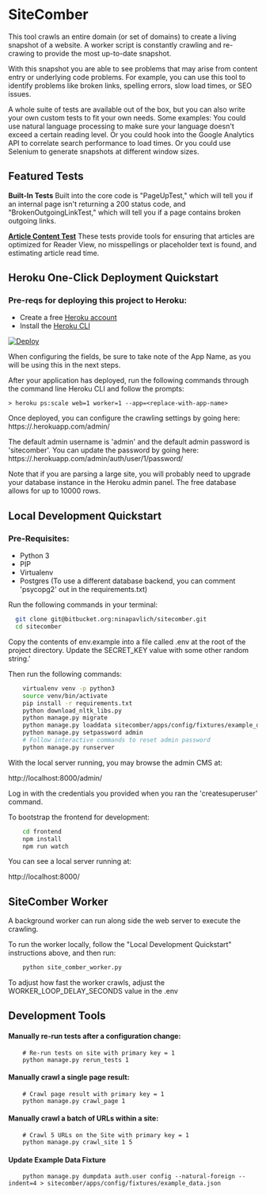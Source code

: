 # SiteComber

This tool crawls an entire domain (or set of domains) to create a living snapshot of a website. A worker script is constantly crawling and re-crawing to provide the most up-to-date snapshot.

With this snapshot you are able to see problems that may arise from content entry or underlying code problems. For example, you can use this tool to identify problems like broken links, spelling errors, slow load times, or SEO issues.

A whole suite of tests are available out of the box, but you can also write your own custom tests to fit your own needs. Some examples: You could use natural language processing to make sure your language doesn't exceed a certain reading level. Or you could hook into the Google Analytics API to correlate search performance to load times. Or you could use Selenium to generate snapshots at different window sizes.

## Featured Tests

**Built-In Tests** Built into the core code is "PageUpTest," which will tell you if an internal page isn't returning a 200 status code, and "BrokenOutgoingLinkTest," which will tell you if a page contains broken outgoing links.

**[Article Content Test](https://github.com/ninapavlich/sitecomber-article-tests)** These tests provide tools for ensuring that articles are optimized for Reader View, no misspellings or placeholder text is found, and estimating article read time.

## Heroku One-Click Deployment Quickstart

### Pre-reqs for deploying this project to Heroku:

- Create a free [Heroku account](https://signup.heroku.com/)
- Install the [Heroku CLI](https://devcenter.heroku.com/articles/heroku-cli)

[![Deploy](https://www.herokucdn.com/deploy/button.svg)](https://heroku.com/deploy?template=https://github.com/ninapavlich/sitecomber/blob/master)

When configuring the fields, be sure to take note of the App Name, as you will be using this in the next steps.

After your application has deployed, run the following commands through the command line Heroku CLI and follow the prompts:

    > heroku ps:scale web=1 worker=1 --app=<replace-with-app-name>

Once deployed, you can configure the crawling settings by going here: https://<replace-with-app-name>.herokuapp.com/admin/

The default admin username is 'admin' and the default admin password is 'sitecomber'. You can update the password by going here: https://<replace-with-app-name>.herokuapp.com/admin/auth/user/1/password/

Note that if you are parsing a large site, you will probably need to upgrade your database instance in the Heroku admin panel. The free database allows for up to 10000 rows.

## Local Development Quickstart

### Pre-Requisites:

- Python 3
- PIP
- Virtualenv
- Postgres (To use a different database backend, you can comment 'psycopg2' out in the requirements.txt)

Run the following commands in your terminal:

```bash
  git clone git@bitbucket.org:ninapavlich/sitecomber.git
  cd sitecomber
```

Copy the contents of env.example into a file called .env at the root of the
project directory. Update the SECRET_KEY value with some other random string.'

Then run the following commands:

```bash
    virtualenv venv -p python3
    source venv/bin/activate
    pip install -r requirements.txt
    python download_nltk_libs.py
    python manage.py migrate
    python manage.py loaddata sitecomber/apps/config/fixtures/example_data.json
    python manage.py setpassword admin
    # Follow interactive commands to reset admin password
    python manage.py runserver
```

With the local server running, you may browse the admin CMS at:

http://localhost:8000/admin/

Log in with the credentials you provided when you ran the 'createsuperuser' command.

To bootstrap the frontend for development:

```bash
    cd frontend
    npm install
    npm run watch
```

You can see a local server running at:

http://localhost:8000/

## SiteComber Worker

A background worker can run along side the web server to execute the crawling.

To run the worker locally, follow the "Local Development Quickstart" instructions above, and then run:

```bash
    python site_comber_worker.py
```

To adjust how fast the worker crawls, adjust the WORKER_LOOP_DELAY_SECONDS value in the .env

## Development Tools

#### Manually re-run tests after a configuration change:

```
    # Re-run tests on site with primary key = 1
    python manage.py rerun_tests 1
```

#### Manually crawl a single page result:

```
    # Crawl page result with primary key = 1
    python manage.py crawl_page 1
```

#### Manually crawl a batch of URLs within a site:

```
    # Crawl 5 URLs on the Site with primary key = 1
    python manage.py crawl_site 1 5
```

#### Update Example Data Fixture

```
    python manage.py dumpdata auth.user config --natural-foreign --indent=4 > sitecomber/apps/config/fixtures/example_data.json
```
